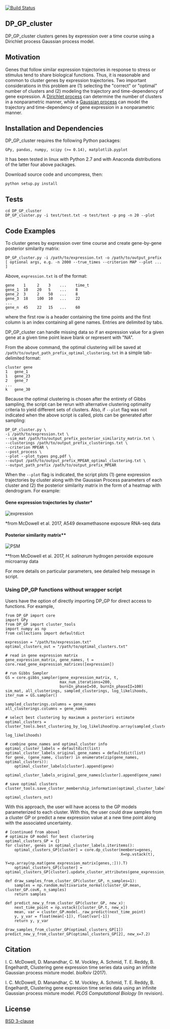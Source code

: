 
[![Build Status](https://travis-ci.org/ReddyLab/DP_GP_cluster.svg?branch=master)](https://travis-ci.org/ReddyLab/DP_GP_cluster)

## DP_GP_cluster

DP_GP_cluster clusters genes by expression over a time course using a Dirichlet process Gaussian process model.
    
## Motivation

Genes that follow similar expression trajectories in response to stress or stimulus tend to share biological functions.  Thus, it is reasonable and common to cluster genes by expression trajectories.  Two important considerations in this problem are (1) selecting the "correct" or "optimal" number of clusters and (2) modeling the trajectory and time-dependency of gene expression. A [Dirichlet process](http://en.wikipedia.org/wiki/Dirichlet_process) can determine the number of clusters in a nonparametric manner, while a [Gaussian process](http://en.wikipedia.org/wiki/Gaussian_process) can model the trajectory and time-dependency of gene expression in a nonparametric manner.

## Installation and Dependencies

DP_GP_cluster requires the following Python packages:
    
    GPy, pandas, numpy, scipy (>= 0.14), matplotlib.pyplot

It has been tested in linux with Python 2.7 and with Anaconda distributions of the latter four above packages.

Download source code and uncompress, then:

    python setup.py install

## Tests

    cd DP_GP_cluster
    DP_GP_cluster.py -i test/test.txt -o test/test -p png -n 20 --plot

## Code Examples

To cluster genes by expression over time course and create gene-by-gene posterior similarity matrix:
    
    DP_GP_cluster.py -i /path/to/expression.txt -o /path/to/output_prefix [ optional args, e.g. -n 2000 --true_times --criterion MAP --plot ... ]
    
Above, `expression.txt` is of the format:

    gene    1     2    3    ...    time_t
    gene_1  10    20   5    ...    8
    gene_2  3     2    50   ...    8
    gene_3  18    100  10   ...    22
    ...
    gene_n  45    22   15   ...    60

where the first row is a header containing the time points and the first column is an index containing all gene names. Entries are delimited by tabs.

DP_GP_cluster can handle missing data so if an expression value for a given gene at a given time point leave blank or represent with "NA".

From the above command, the optimal clustering will be saved at `/path/to/output_path_prefix_optimal_clustering.txt` in a simple tab-delimited format:

    cluster	gene
    1	gene_1
    1	gene_23
    2	gene_7
    ...
    k	gene_30
    
Because the optimal clustering is chosen after the entirety of Gibbs sampling, the script can be rerun with alternative clustering optimality criteria to yield different sets of clusters. Also, if `--plot` flag was not indicated when the above script is called, plots can be generated after sampling:

    DP_GP_cluster.py \
    -i /path/to/expression.txt \
    --sim_mat /path/to/output_prefix_posterior_similarity_matrix.txt \
    --clusterings /path/to/output_prefix_clusterings.txt \
    --criterion MPEAR \
    --post_process \
    --plot --plot_types png,pdf \
    --output /path/to/output_prefix_MPEAR_optimal_clustering.txt \
    --output_path_prefix /path/to/output_prefix_MPEAR

When the `--plot` flag is indicated, the script plots (1) gene expression trajectories by cluster along with the Gaussian Process parameters of each cluster and (2) the posterior similarity matrix in the form of a heatmap with dendrogram. For example:

#### Gene expression trajectories by cluster*
![expression](https://github.com/PrincetonUniversity/DP_GP_cluster/blob/master/auxiliary/expression.png)

*from McDowell et al. 2017, A549 dexamethasone exposure RNA-seq data

#### Posterior similarity matrix**
![PSM](https://github.com/PrincetonUniversity/DP_GP_cluster/blob/master/auxiliary/PSM.png)

**from McDowell et al. 2017, _H. salinarum_ hydrogen peroxide exposure microarray data

For more details on particular parameters, see detailed help message in script.

### Using DP_GP functions without wrapper script

Users have the option of directly importing DP_GP for direct access to functions. For example,
    
    from DP_GP import core
    import GPy
    from DP_GP import cluster_tools
    import numpy as np
    from collections import defaultdict

    expression = "/path/to/expression.txt"
    optimal_clusters_out = "/path/to/optimal_clusters.txt"

    # read in gene expression matrix
    gene_expression_matrix, gene_names, t = core.read_gene_expression_matrices([expression])

    # run Gibbs Sampler
    GS = core.gibbs_sampler(gene_expression_matrix, t, 
                            max_num_iterations=200, 
                            burnIn_phaseI=50, burnIn_phaseII=100)
    sim_mat, all_clusterings, sampled_clusterings, log_likelihoods, iter_num = GS.sampler()

    sampled_clusterings.columns = gene_names
    all_clusterings.columns = gene_names

    # select best clustering by maximum a posteriori estimate
    optimal_clusters = cluster_tools.best_clustering_by_log_likelihood(np.array(sampled_clusterings), 
                                                                       log_likelihoods)

    # combine gene_names and optimal_cluster info
    optimal_cluster_labels = defaultdict(list)
    optimal_cluster_labels_original_gene_names = defaultdict(list)
    for gene, (gene_name, cluster) in enumerate(zip(gene_names, optimal_clusters)):
        optimal_cluster_labels[cluster].append(gene)
        optimal_cluster_labels_original_gene_names[cluster].append(gene_name)

    # save optimal clusters
    cluster_tools.save_cluster_membership_information(optimal_cluster_labels_original_gene_names, 
                                                      optimal_clusters_out)

With this approach, the user will have access to the GP models parameterized to each cluster. With this, the user could draw samples from a cluster GP or predict a new expression value at a new time point along with the associated uncertainty.

    # [continued from above]
    # optimize GP model for best clustering
    optimal_clusters_GP = {}
    for cluster, genes in optimal_cluster_labels.iteritems():
        optimal_clusters_GP[cluster] = core.dp_cluster(members=genes, 
                                                       X=np.vstack(t), 
                                                       Y=np.array(np.mat(gene_expression_matrix[genes,:])).T)
        optimal_clusters_GP[cluster] = optimal_clusters_GP[cluster].update_cluster_attributes(gene_expression_matrix)

    def draw_samples_from_cluster_GP(cluster_GP, n_samples=1):
        samples = np.random.multivariate_normal(cluster_GP.mean, cluster_GP.covK, n_samples)    
        return samples

    def predict_new_y_from_cluster_GP(cluster_GP, new_x):
        next_time_point = np.vstack([cluster_GP.t, new_x])
        mean, var = cluster_GP.model._raw_predict(next_time_point)
        y, y_var = float(mean[-1]), float(var[-1])
        return y, y_var

    draw_samples_from_cluster_GP(optimal_clusters_GP[1])
    predict_new_y_from_cluster_GP(optimal_clusters_GP[2], new_x=7.2)

    
## Citation

I. C. McDowell, D. Manandhar, C. M. Vockley, A. Schmid, T. E. Reddy, B. Engelhardt, Clustering gene expression time series data using an infinite Gaussian process mixture model. _bioRxiv_  (2017).

I. C. McDowell, D. Manandhar, C. M. Vockley, A. Schmid, T. E. Reddy, B. Engelhardt, Clustering gene expression time series data using an infinite Gaussian process mixture model. _PLOS Computational Biology_ (In revision).

## License
[BSD 3-clause](https://github.com/PrincetonUniversity/DP_GP_cluster/blob/master/LICENSE)
    